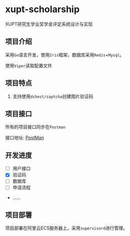 # xupt-scholarship

XUPT研究生学业奖学金评定系统设计与实现

## 项目介绍

采用`Go`语言开发，使用`Iris`框架，数据库采用`Redis`+`Mysql`。

使用`Viper`读取配置文件

## 项目特点

1. 支持使用`dchest/captcha`创建图片验证码

## 项目接口

所有的项目接口同步在`Postman`

接口地址: [PostMan](https://xupt-bzy.postman.co/workspace/Team-Workspace~a1923cf2-d37d-41c2-8308-68f2fe254a6f/collection/10084967-91dca479-727a-45dd-a37a-af70af0335b5)

## 开发进度

- [ ] 用户接口
- [x] 验证码
- [ ] 数据库
- [ ] 申请流程
-  ……

## 项目部署

项目部署在阿里云ECS服务器上，采用`supervisord`进行管理。
